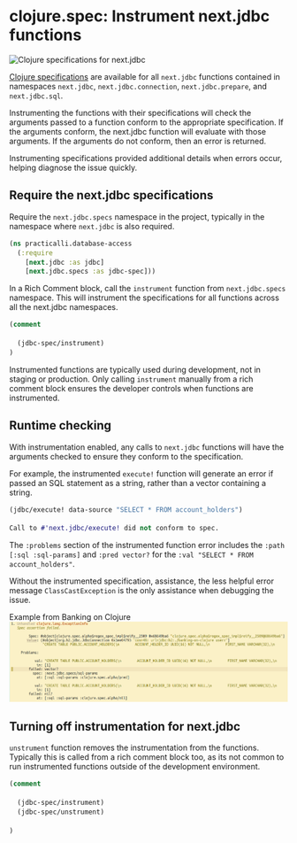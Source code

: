 # clojure.spec: Instrument next.jdbc functions

![Clojure specifications for next.jdbc](https://raw.githubusercontent.com/practicalli/graphic-design/live/clojure/spec/clojure-spec-blueprints-industrial.png)

[Clojure specifications](http://practicalli.github.io/clojure/clojure-spec/) are available for all `next.jdbc` functions contained in namespaces `next.jdbc`, `next.jdbc.connection`, `next.jdbc.prepare`, and `next.jdbc.sql`.

Instrumenting the functions with their specifications will check the arguments passed to a function conform to the appropriate specification.  If the arguments conform, the next.jdbc function will evaluate with those arguments.  If the arguments do not conform, then an error is returned.

Instrumenting specifications provided additional details when errors occur, helping diagnose the issue quickly.

## Require the next.jdbc specifications
Require the `next.jdbc.specs` namespace in the project, typically in the namespace where `next.jdbc` is also required.

```clojure
(ns practicalli.database-access
  (:require
    [next.jdbc :as jdbc]
    [next.jdbc.specs :as jdbc-spec]))
```

In a Rich Comment block, call the `instrument` function from `next.jdbc.specs` namespace.  This will instrument the specifications for all functions across all the next.jdbc namespaces.

```clojure
(comment

  (jdbc-spec/instrument)
)
```
Instrumented functions are typically used during development, not in staging or production.  Only calling `instrument` manually from a rich comment block ensures the developer controls when functions are instrumented.


## Runtime checking
With instrumentation enabled, any calls to `next.jdbc` functions will have the arguments checked to ensure they conform to the specification.

For example, the instrumented `execute!` function will generate an error if passed an SQL statement as a string, rather than a vector containing a string.

```clojure
(jdbc/execute! data-source "SELECT * FROM account_holders")

Call to #'next.jdbc/execute! did not conform to spec.
```

<!-- TODO: add example and full output -->

The `:problems` section of the instrumented function error includes the `:path [:sql :sql-params]` and `:pred vector?` for the `:val "SELECT * FROM account_holders"`.

Without the instrumented specification,  assistance, the less helpful error message `ClassCastException` is the only assistance when debugging the issue.


Example from Banking on Clojure
![Clojure WebApps - next.jdbc specs error - Banking on Clojure](/images/clojure-webapps-next-jdbc-spec-error-vector.png)


## Turning off instrumentation for next.jdbc
`unstrument` function removes the instrumentation from the functions.  Typically this is called from a rich comment block too, as its not common to run instrumented functions outside of the development environment.

```clojure
(comment

  (jdbc-spec/instrument)
  (jdbc-spec/unstrument)

)
```
